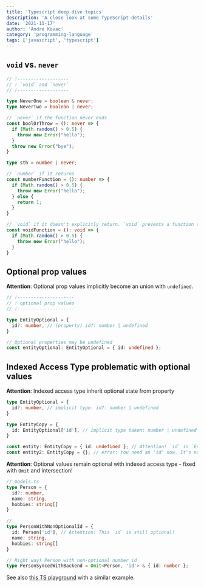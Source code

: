 ```yaml
---
title: 'Typescript deep dive topics'
description: 'A close look at some TypeScript details'
date: '2021-11-17'
author: 'André Kovac'
category: 'programming-language'
tags: ['javascript', 'typescript']
---
```


## `void` vs. `never`

```ts
// !-------------------
// ! `void` and `never`
// !-------------------

type NeverOne = boolean & never;
type NeverTwo = boolean | never;

// `never` if the function never ends
const boolOrThrow = (): never => {
  if (Math.random() > 0.5) {
    throw new Error("hello");
  }
  throw new Error("bye");
}

type sth = number | never;

// `number` if it returns
const numberFunction = (): number => {
  if (Math.random() > 0.5) {
    throw new Error("hello");
  } else {
    return 1;
  }
}

// `void` if it doesn't explicitly return. `void` prevents a function to set a `return` statement.
const voidFunction = (): void => {
  if (Math.random() > 0.5) {
    throw new Error("hello");
  }
}
```

## Optional prop values

**Attention**: Optional prop values implicitly become an union with `undefined`.

```ts
// !---------------------
// ! optional prop values
// !---------------------

type EntityOptional = {
  id?: number, // (property) id?: number | undefined
}

// Optional properties may be undefined
const entityOptional: EntityOptional = { id: undefined };
```


## Indexed Access Type problematic with optional values

**Attention**: Indexed access type inherit optional state from property

```ts
type EntityOptional = {
  id?: number, // implicit type: id?: number | undefined
}

type EntityCopy = {
  id: EntityOptional['id'], // implicit type taken: number | undefined (not just number!)
}

const entity: EntityCopy = { id: undefined }; // Attention! `id` in `EntityCopy` may still be 'undefined'
const entity2: EntityCopy = {}; // error: You need an 'id' now. It's not optional.However, it may still be undefined.
```

**Attention**: Optional values remain optional with indexed access type - fixed with `Omit` and intersection!

```ts
// models.ts
type Person = {
  id?: number,
  name: string,
  hobbies: string[]
}

//
type PersonWithNonOptionalId = {
  id: Person['id'],	// Attention! This `id` is still optional!
  name: string,
  hobbies: string[]
}

// Right way! Person with non-optional number id
type PersonSyncedWithBackend = Omit<Person, 'id'> & { id: number };
```

See also [this TS playground](https://www.typescriptlang.org/play?#code/C4TwDgpgBAsiAq5oF4oG8oDMD22D8AXFAM7ABOAlgHYDmANFrgEyEnnU1QC+A3AFB9QkWAiQB1CsAAWAeQC2kqKnmSAPHESQGAchzZtAPigAydI2xFSlWt35DoG8ZKkBJKgBMIADwjuAggDGARDExJooZnpEjpAA2rq42gC6DHpMluw2vAIB2FSkUHKikOki4RLSKsBKkcxE2gBGAIZkTNqpuEQArh4QmNS+tlAA9MNQEGRk2GSMMz2e-VSDCfp8ufnVReEAzNHFEBWuvT7+QSFhSDUYafXNre3m3b2Lg7wjY9rzfQPu2lBNABsAdgAO6DBoQAJNLrEaDaPB-ChyMAAigBSQAkBQagBAFdTzEKCfZ4-bRAA) with a similar example.